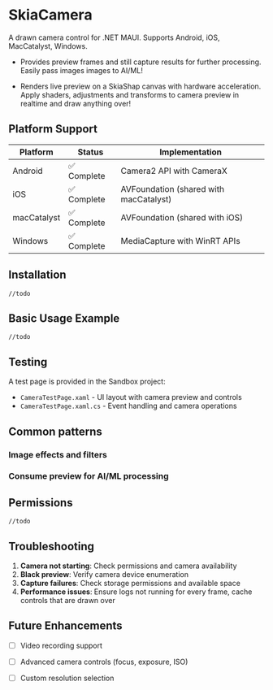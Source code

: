 ﻿# SkiaCamera

A drawn camera control for .NET MAUI.
Supports Android, iOS, MacCatalyst, Windows.


* Provides preview frames and still capture results for further processing.  
Easily pass images images to AI/ML!

* Renders live preview on a SkiaShap canvas with hardware acceleration.
Apply shaders, adjustments and transforms to camera preview in realtime and draw anything over!

## Platform Support

| Platform | Status | Implementation |
|----------|--------|----------------|
| Android | ✅ Complete | Camera2 API with CameraX |
| iOS | ✅ Complete | AVFoundation (shared with macCatalyst) |
| macCatalyst | ✅ Complete | AVFoundation (shared with iOS) |
| Windows | ✅ Complete | MediaCapture with WinRT APIs |

## Installation

```
//todo
```

## Basic Usage Example

```
//todo
```

## Testing

A test page is provided in the Sandbox project:
- `CameraTestPage.xaml` - UI layout with camera preview and controls
- `CameraTestPage.xaml.cs` - Event handling and camera operations

## Common patterns

### Image effects and filters

### Consume preview for AI/ML processing

## Permissions

```
//todo
```

## Troubleshooting

1. **Camera not starting**: Check permissions and camera availability
2. **Black preview**: Verify camera device enumeration
3. **Capture failures**: Check storage permissions and available space
4. **Performance issues**: Ensure logs not running for every frame, cache controls that are drawn over

## Future Enhancements

- [ ] Video recording support
- [ ] Advanced camera controls (focus, exposure, ISO)
- [ ] Custom resolution selection




